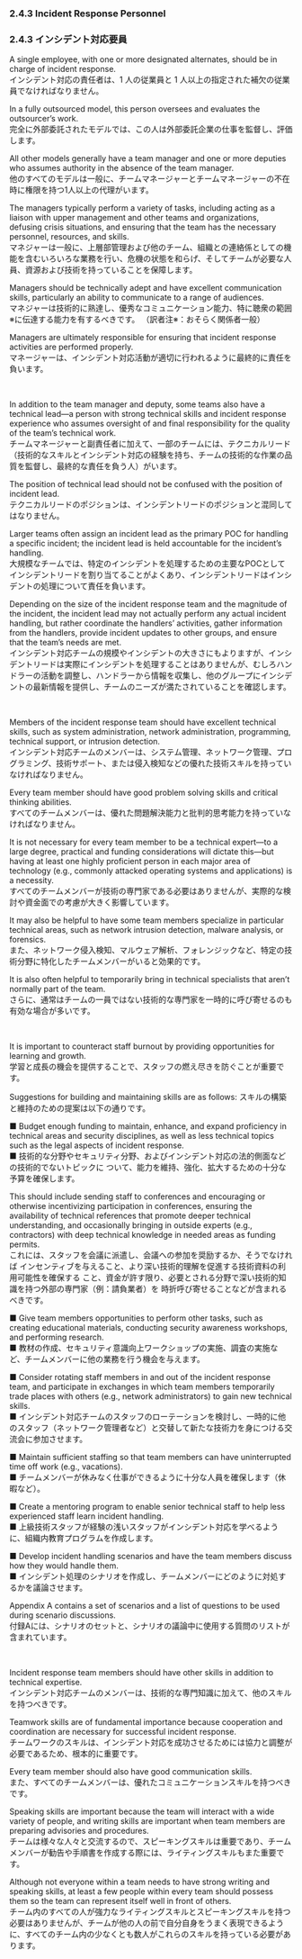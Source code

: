 ### 2.4.3 Incident Response Personnel 
### 2.4.3 インシデント対応要員  

A single employee, with one or more designated alternates, should be in charge of incident response.  
インシデント対応の責任者は、1 人の従業員と 1 人以上の指定された補欠の従業員でなければなりません。  

In a fully outsourced model, this person oversees and evaluates the outsourcer’s work.  
完全に外部委託されたモデルでは、この人は外部委託企業の仕事を監督し、評価します。  

All other models generally have a team manager and one or more deputies who assumes authority in the absence of the team manager.  
他のすべてのモデルは一般に、チームマネージャーとチームマネージャーの不在時に権限を持つ1人以上の代理がいます。   


The managers typically perform a variety of tasks, including acting as a liaison with upper management and other teams and organizations, defusing crisis situations, and ensuring that the team has the necessary personnel, resources, and skills.  
マネジャーは一般に、上層部管理および他のチーム、組織との連絡係としての機能を含むいろいろな業務を行い、危機の状態を和らげ、そしてチームが必要な人員、資源および技術を持っていることを保障します。   

Managers should be technically adept and have excellent communication skills, particularly an ability to communicate to a range of audiences.  
マネジャーは技術的に熟達し、優秀なコミュニケーション能力、特に聴衆の範囲※に伝達する能力を有するべきです。 
（訳者注※：おそらく関係者一般）  

Managers are ultimately responsible for ensuring that incident response activities are performed properly.  
マネージャーは、インシデント対応活動が適切に行われるように最終的に責任を負います。  

<br/>

In addition to the team manager and deputy, some teams also have a technical lead—a person with strong technical skills and incident response experience who assumes oversight of and final responsibility for the quality of the team’s technical work.  
チームマネージャーと副責任者に加えて、一部のチームには、テクニカルリード（技術的なスキルとインシデント対応の経験を持ち、チームの技術的な作業の品質を監督し、最終的な責任を負う人）がいます。  

The position of technical lead should not be confused with the position of incident lead.  
テクニカルリードのポジションは、インシデントリードのポジションと混同してはなりません。   

Larger teams often assign an incident lead as the primary POC for handling a specific incident; the incident lead is held accountable for the incident’s handling.  
大規模なチームでは、特定のインシデントを処理するための主要なPOCとしてインシデントリードを割り当てることがよくあり、インシデントリードはインシデントの処理について責任を負います。  

Depending on the size of the incident response team and the magnitude of the incident, the incident lead may not actually perform any actual incident handling, but rather coordinate the handlers’ activities, gather information from the handlers, provide incident updates to other groups, and ensure that the team’s needs are met.  
インシデント対応チームの規模やインシデントの大きさにもよりますが、インシデントリードは実際にインシデントを処理することはありませんが、むしろハンドラーの活動を調整し、ハンドラーから情報を収集し、他のグループにインシデントの最新情報を提供し、チームのニーズが満たされていることを確認します。  

<br/>

Members of the incident response team should have excellent technical skills, such as system administration, network administration, programming, technical support, or intrusion detection.  
インシデント対応チームのメンバーは、システム管理、ネットワーク管理、プログラミング、技術サポート、または侵入検知などの優れた技術スキルを持っていなければなりません。   

Every team member should have good problem solving skills and critical thinking abilities.  
すべてのチームメンバーは、優れた問題解決能力と批判的思考能力を持っていなければなりません。  

It is not necessary for every team member to be a technical expert—to a large degree, practical and funding considerations will dictate this—but having at least one highly proficient person in each major area of technology (e.g., commonly attacked operating systems and applications) is a necessity.  
すべてのチームメンバーが技術の専門家である必要はありませんが、実際的な検討や資金面での考慮が大きく影響しています。  

It may also be helpful to have some team members specialize in particular technical areas, such as network intrusion detection, malware analysis, or forensics.  
また、ネットワーク侵入検知、マルウェア解析、フォレンジックなど、特定の技術分野に特化したチームメンバーがいると効果的です。  


It is also often helpful to temporarily bring in technical specialists that aren’t normally part of the team.  
さらに、通常はチームの一員ではない技術的な専門家を一時的に呼び寄せるのも有効な場合が多いです。  

<br/>

It is important to counteract staff burnout by providing opportunities for learning and growth.  
学習と成長の機会を提供することで、スタッフの燃え尽きを防ぐことが重要です。  

Suggestions for building and maintaining skills are as follows: 
スキルの構築と維持のための提案は以下の通りです。  

■ Budget enough funding to maintain, enhance, and expand proficiency in technical areas and security disciplines, as well as less technical topics such as the legal aspects of incident response.  
■ 技術的な分野やセキュリティ分野、およびインシデント対応の法的側面などの技術的でないトピックに ついて、能力を維持、強化、拡大するための十分な予算を確保します。  

This should include sending staff to conferences and encouraging or otherwise incentivizing participation in conferences, ensuring the availability of technical references that promote deeper technical understanding, and occasionally bringing in outside experts (e.g., contractors) with deep technical knowledge in needed areas as funding permits.  
これには、スタッフを会議に派遣し、会議への参加を奨励するか、そうでなければ インセンティブを与えること、より深い技術的理解を促進する技術資料の利用可能性を確保する こと、資金が許す限り、必要とされる分野で深い技術的知識を持つ外部の専門家（例：請負業者）を 時折呼び寄せることなどが含まれるべきです。  


■ Give team members opportunities to perform other tasks, such as creating educational materials, conducting security awareness workshops, and performing research.  
■ 教材の作成、セキュリティ意識向上ワークショップの実施、調査の実施など、チームメンバーに他の業務を行う機会を与えます。  

■ Consider rotating staff members in and out of the incident response team, and participate in exchanges in which team members temporarily trade places with others (e.g., network administrators) to gain new technical skills.  
■ インシデント対応チームのスタッフのローテーションを検討し、一時的に他のスタッフ（ネットワーク管理者など）と交替して新たな技術力を身につける交流会に参加させます。  

■ Maintain sufficient staffing so that team members can have uninterrupted time off work (e.g., vacations).  
■ チームメンバーが休みなく仕事ができるように十分な人員を確保します（休暇など）。  


■ Create a mentoring program to enable senior technical staff to help less experienced staff learn incident handling.  
■ 上級技術スタッフが経験の浅いスタッフがインシデント対応を学べるように、組織内教育プログラムを作成します。 

■ Develop incident handling scenarios and have the team members discuss how they would handle them.  
■ インシデント処理のシナリオを作成し、チームメンバーにどのように対処するかを議論させます。  

Appendix A contains a set of scenarios and a list of questions to be used during scenario discussions.  
付録Aには、シナリオのセットと、シナリオの議論中に使用する質問のリストが含まれています。  

<br/>

Incident response team members should have other skills in addition to technical expertise.  
インシデント対応チームのメンバーは、技術的な専門知識に加えて、他のスキルを持つべきです。  

Teamwork skills are of fundamental importance because cooperation and coordination are necessary for successful incident response.  
チームワークのスキルは、インシデント対応を成功させるためには協力と調整が必要であるため、根本的に重要です。  

Every team member should also have good communication skills.  
また、すべてのチームメンバーは、優れたコミュニケーションスキルを持つべきです。  

Speaking skills are important because the team will interact with a wide variety of people, and writing skills are important when team members are preparing advisories and procedures.  
チームは様々な人々と交流するので、スピーキングスキルは重要であり、チームメンバーが勧告や手順書を作成する際には、ライティングスキルもまた重要です。  

Although not everyone within a team needs to have strong writing and speaking skills, at least a few people within every team should possess them so the team can represent itself well in front of others.  
チーム内のすべての人が強力なライティングスキルとスピーキングスキルを持つ必要はありませんが、チームが他の人の前で自分自身をうまく表現できるように、すべてのチーム内の少なくとも数人がこれらのスキルを持っている必要があります。  
